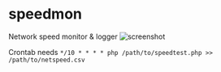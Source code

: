 # speedmon
Network speed monitor &amp; logger
![screenshot](http://i.imgur.com/piI6LDJ.png)

Crontab needs `*/10 * * * * php /path/to/speedtest.php >> /path/to/netspeed.csv`
